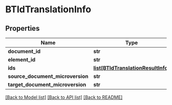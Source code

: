 # BTIdTranslationInfo

## Properties
Name | Type | Description | Notes
------------ | ------------- | ------------- | -------------
**document_id** | **str** |  | [optional] 
**element_id** | **str** |  | [optional] 
**ids** | [**list[BTIdTranslationResultInfo]**](BTIdTranslationResultInfo.md) |  | [optional] 
**source_document_microversion** | **str** |  | [optional] 
**target_document_microversion** | **str** |  | [optional] 

[[Back to Model list]](../README.md#documentation-for-models) [[Back to API list]](../README.md#documentation-for-api-endpoints) [[Back to README]](../README.md)



